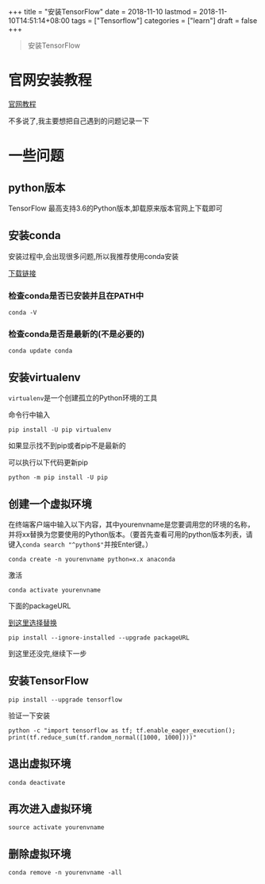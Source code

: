 +++
title = "安装TensorFlow"
date = 2018-11-10
lastmod = 2018-11-10T14:51:14+08:00
tags = ["Tensorflow"]
categories = ["learn"]
draft = false
+++

> 安装TensorFlow

<!--more-->
# 官网安装教程

[官网教程](https://www.tensorflow.org/install/pip#package-location)

不多说了,我主要想把自己遇到的问题记录一下

# 一些问题

## python版本

TensorFlow 最高支持3.6的Python版本,卸载原来版本官网上下载即可

## 安装conda

安装过程中,会出现很多问题,所以我推荐使用conda安装

[下载链接](https://www.anaconda.com/download/)


### 检查conda是否已安装并且在PATH中
```
conda -V
```
### 检查conda是否是最新的(不是必要的)
```
conda update conda
```
## 安装virtualenv

`virtualenv`是一个创建孤立的Python环境的工具

命令行中输入

```
pip install -U pip virtualenv
```
如果显示找不到pip或者pip不是最新的

可以执行以下代码更新pip
```
python -m pip install -U pip
```
## 创建一个虚拟环境
在终端客户端中输入以下内容，其中yourenvname是您要调用您的环境的名称，并将xx替换为您要使用的Python版本。（要首先查看可用的python版本列表，请键入`conda search "^python$"`并按Enter键。）
```
conda create -n yourenvname python=x.x anaconda
```
激活
```
conda activate yourenvname
```
下面的packageURL

[到这里选择替换](https://www.tensorflow.org/install/pip#package-location)
```
pip install --ignore-installed --upgrade packageURL
```

到这里还没完,继续下一步
## 安装TensorFlow
```
pip install --upgrade tensorflow
```
验证一下安装
```
python -c "import tensorflow as tf; tf.enable_eager_execution(); print(tf.reduce_sum(tf.random_normal([1000, 1000])))"
```
## 退出虚拟环境
```
conda deactivate
```
## 再次进入虚拟环境
```
source activate yourenvname
```
## 删除虚拟环境
```
conda remove -n yourenvname -all
```

